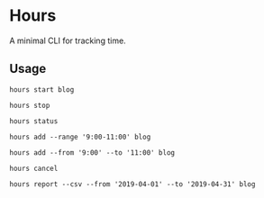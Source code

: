 # Hours

A minimal CLI for tracking time.

## Usage

```console
hours start blog
```

```console
hours stop
```

```console
hours status
```

```console
hours add --range '9:00-11:00' blog
```

```console
hours add --from '9:00' --to '11:00' blog
```

```console
hours cancel
```

```console
hours report --csv --from '2019-04-01' --to '2019-04-31' blog
```
